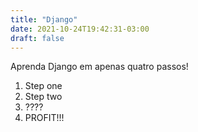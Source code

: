 ```yaml
---
title: "Django"
date: 2021-10-24T19:42:31-03:00
draft: false
---
```


Aprenda Django em apenas quatro passos!

1. Step one
2. Step two
3. ????
4. PROFIT!!!